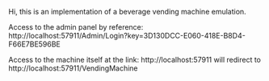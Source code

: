 Hi, this is an implementation of a beverage vending machine emulation.

Access to the admin panel by reference:
http://localhost:57911/Admin/Login?key=3D130DCC-E060-418E-B8D4-F66E7BE596BE 

Access to the machine itself at the link:
http://localhost:57911 will redirect to http://localhost:57911/VendingMachine

